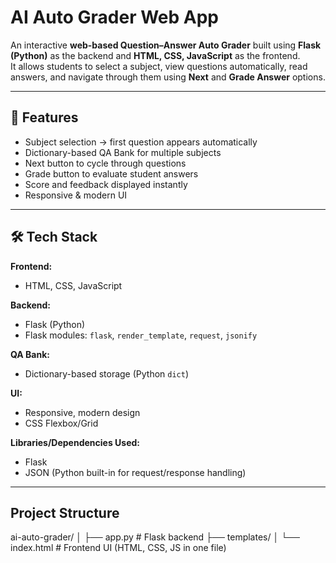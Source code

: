 # AI Auto Grader Web App

An interactive **web-based Question–Answer Auto Grader** built using **Flask (Python)** as the backend and **HTML, CSS, JavaScript** as the frontend.  
It allows students to select a subject, view questions automatically, read answers, and navigate through them using **Next** and **Grade Answer** options.  

---

## 🚀 Features
- Subject selection → first question appears automatically  
- Dictionary-based QA Bank for multiple subjects  
- Next button to cycle through questions  
- Grade button to evaluate student answers  
- Score and feedback displayed instantly  
- Responsive & modern UI  

---

## 🛠 Tech Stack

**Frontend:**  
- HTML, CSS, JavaScript  

**Backend:**  
- Flask (Python)  
- Flask modules: `flask`, `render_template`, `request`, `jsonify`  

**QA Bank:**  
- Dictionary-based storage (Python `dict`)  

**UI:**  
- Responsive, modern design  
- CSS Flexbox/Grid  

**Libraries/Dependencies Used:**  
- Flask  
- JSON (Python built-in for request/response handling)  

---

## Project Structure
ai-auto-grader/
│
├── app.py              # Flask backend
├── templates/
│   └── index.html      # Frontend UI (HTML, CSS, JS in one file)


